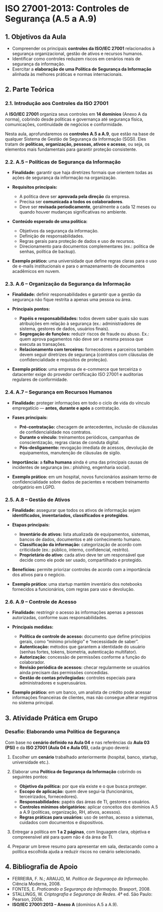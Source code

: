 # ISO 27001-2013: Controles de Segurança (A.5 a A.9)

## 1. Objetivos da Aula

* Compreender os principais **controles da ISO/IEC 27001** relacionados à segurança organizacional, gestão de ativos e recursos humanos.
* Identificar como controles reduzem riscos em cenários reais de segurança da informação.
* Exercitar a **elaboração de uma Política de Segurança da Informação** alinhada às melhores práticas e normas internacionais.


## 2. Parte Teórica

### 2.1. Introdução aos Controles da ISO 27001

A **ISO/IEC 27001** organiza seus controles em **14 domínios** (Anexo A da norma), cobrindo desde políticas e governança até segurança física, comunicações, continuidade de negócios e conformidade.

Nesta aula, aprofundaremos os **controles A.5 a A.9**, que estão na base de qualquer Sistema de Gestão de Segurança da Informação (SGSI). Eles tratam de **políticas, organização, pessoas, ativos e acesso**, ou seja, os elementos mais fundamentais para garantir proteção consistente.


### 2.2. A.5 – Políticas de Segurança da Informação

* **Finalidade:** garantir que haja diretrizes formais que orientem todas as ações de segurança da informação na organização.
* **Requisitos principais:**

  * A política deve ser **aprovada pela direção** da empresa.
  * Precisa ser **comunicada a todos os colaboradores**.
  * Deve ser **revisada periodicamente**, geralmente a cada 12 meses ou quando houver mudanças significativas no ambiente.
* **Conteúdo esperado de uma política:**

  * Objetivos da segurança da informação.
  * Definição de responsabilidades.
  * Regras gerais para proteção de dados e uso de recursos.
  * Direcionamento para documentos complementares (ex.: política de senhas, política de backup).
* **Exemplo prático:** uma universidade que define regras claras para o uso de e-mails institucionais e para o armazenamento de documentos acadêmicos em nuvem.


### 2.3. A.6 – Organização da Segurança da Informação

* **Finalidade:** definir responsabilidades e garantir que a gestão da segurança não fique restrita a apenas uma pessoa ou área.
* **Principais pontos:**

  * **Papéis e responsabilidades:** todos devem saber quais são suas atribuições em relação à segurança (ex.: administradores de sistema, gestores de dados, usuários finais).
  * **Segregação de funções:** reduzir riscos de fraude ou abuso. Ex.: quem aprova pagamentos não deve ser a mesma pessoa que executa as transações.
  * **Relacionamento com terceiros:** fornecedores e parceiros também devem seguir diretrizes de segurança (contratos com cláusulas de confidencialidade e requisitos de proteção).
* **Exemplo prático:** uma empresa de e-commerce que terceiriza o datacenter exige do provedor certificação ISO 27001 e auditorias regulares de conformidade.


### 2.4. A.7 – Segurança em Recursos Humanos

* **Finalidade:** proteger informações em todo o ciclo de vida do vínculo empregatício — **antes, durante e após** a contratação.
* **Fases principais:**

  * **Pré-contratação:** checagem de antecedentes, inclusão de cláusulas de confidencialidade nos contratos.
  * **Durante o vínculo:** treinamentos periódicos, campanhas de conscientização, regras claras de conduta digital.
  * **Pós-desligamento:** revogação imediata de acessos, devolução de equipamentos, manutenção de cláusulas de sigilo.
* **Importância:** a **falha humana** ainda é uma das principais causas de incidentes de segurança (ex.: phishing, engenharia social).
* **Exemplo prático:** em um hospital, novos funcionários assinam termo de confidencialidade sobre dados de pacientes e recebem treinamento obrigatório em LGPD.


### 2.5. A.8 – Gestão de Ativos

* **Finalidade:** assegurar que todos os ativos de informação sejam **identificados, inventariados, classificados e protegidos**.
* **Etapas principais:**

  * **Inventário de ativos:** lista atualizada de equipamentos, sistemas, bancos de dados, documentos e até conhecimento humano.
  * **Classificação da informação:** categorização de acordo com criticidade (ex.: público, interno, confidencial, restrito).
  * **Proprietário do ativo:** cada ativo deve ter um responsável que decide como ele pode ser usado, compartilhado e protegido.
* **Benefícios:** permite priorizar controles de acordo com a importância dos ativos para o negócio.
* **Exemplo prático:** uma startup mantém inventário dos notebooks fornecidos a funcionários, com regras para uso e devolução.


### 2.6. A.9 – Controle de Acesso

* **Finalidade:** restringir o acesso às informações apenas a pessoas autorizadas, conforme suas responsabilidades.
* **Principais medidas:**

  * **Política de controle de acesso:** documento que define princípios gerais, como “mínimo privilégio” e “necessidade de saber”.
  * **Autenticação:** métodos que garantem a identidade do usuário (senhas fortes, tokens, biometria, autenticação multifator).
  * **Autorização:** concessão de permissões conforme a função do colaborador.
  * **Revisão periódica de acessos:** checar regularmente se usuários ainda precisam das permissões concedidas.
  * **Gestão de contas privilegiadas:** controles especiais para administradores e superusuários.
* **Exemplo prático:** em um banco, um analista de crédito pode acessar informações financeiras de clientes, mas não consegue alterar registros no sistema principal.


## 3. Atividade Prática em Grupo

### Desafio: Elaborando uma Política de Segurança

Com base no **cenário definido na Aula 04** e nas referências da **Aula 03 (PSI)** e da **ISO 27001 (Aula 04 e Aula 05)**, cada grupo deverá:

1. Escolher um **cenário** trabalhado anteriormente (hospital, banco, startup, universidade etc.).
2. Elaborar uma **Política de Segurança da Informação** cobrindo os seguintes pontos:

   * **Objetivo da política:** por que ela existe e o que busca proteger.
   * **Escopo de aplicação:** quem deve segui-la (funcionários, terceirizados, fornecedores).
   * **Responsabilidades:** papéis das áreas de TI, gestores e usuários.
   * **Controles mínimos obrigatórios:** aplicar conceitos dos domínios A.5 a A.9 (políticas, organização, RH, ativos, acessos).
   * **Regras práticas para usuários:** uso de senhas, acesso a sistemas, cuidados com documentos e dispositivos.
3. Entregar a política em **1 a 2 páginas**, com linguagem clara, objetiva e compreensível até para quem não é da área de TI.
4. Preparar um breve resumo para apresentar em sala, destacando como a política escolhida ajuda a reduzir riscos no cenário selecionado.


## 4. Bibliografia de Apoio

* FERREIRA, F. N.; ARAUJO, M. *Política de Segurança da Informação*. Ciência Moderna, 2008.
* FONTES, E. *Praticando a Segurança da Informação*. Brasport, 2008.
* STALLINGS, W. *Criptografia e Segurança de Redes*. 4ª ed. São Paulo: Pearson, 2008.
* **ISO/IEC 27001:2013 – Anexo A** (domínios A.5 a A.9).
